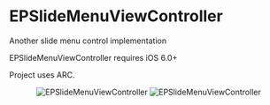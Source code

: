 EPSlideMenuViewController
=========================

Another slide menu control implementation

EPSlideMenuViewController requires iOS 6.0+

Project uses ARC.

<p align="center" >
<img src="https://raw.github.com/somedev/EPSlideMenuViewController/master/assets/menu.png" alt="EPSlideMenuViewController" title="EPSlideMenuViewController">
<img src="https://raw.github.com/somedev/EPSlideMenuViewController/master/assets/left.png" alt="EPSlideMenuViewController" title="EPSlideMenuViewController">
</p>

